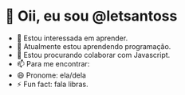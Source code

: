 # 👋 Oii, eu sou @letsantoss
- 👀 Estou interessada em aprender.
- 🌱 Atualmente estou aprendendo programação.
- 💞️ Estou procurando colaborar com Javascript.
- 📫 Para me encontrar:
- 😄 Pronome: ela/dela
- ⚡ Fun fact: fala libras.
